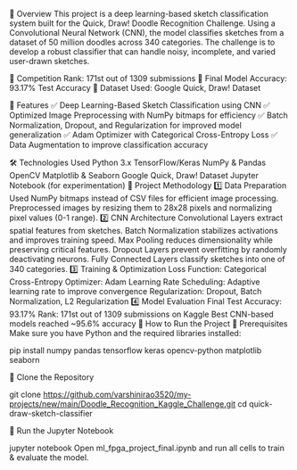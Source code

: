 📌 Overview
This project is a deep learning-based sketch classification system built for the Quick, Draw! Doodle Recognition Challenge. Using a Convolutional Neural Network (CNN), the model classifies sketches from a dataset of 50 million doodles across 340 categories. The challenge is to develop a robust classifier that can handle noisy, incomplete, and varied user-drawn sketches.

📌 Competition Rank: 171st out of 1309 submissions
📌 Final Model Accuracy: 93.17% Test Accuracy
📌 Dataset Used: Google Quick, Draw! Dataset

🚀 Features
✅ Deep Learning-Based Sketch Classification using CNN
✅ Optimized Image Preprocessing with NumPy bitmaps for efficiency
✅ Batch Normalization, Dropout, and Regularization for improved model generalization
✅ Adam Optimizer with Categorical Cross-Entropy Loss
✅ Data Augmentation to improve classification accuracy

🛠️ Technologies Used
Python 3.x
TensorFlow/Keras
NumPy & Pandas
OpenCV
Matplotlib & Seaborn
Google Quick, Draw! Dataset
Jupyter Notebook (for experimentation)
📌 Project Methodology
1️⃣ Data Preparation
Used NumPy bitmaps instead of CSV files for efficient image processing.
Preprocessed images by resizing them to 28x28 pixels and normalizing pixel values (0-1 range).
2️⃣ CNN Architecture
Convolutional Layers extract spatial features from sketches.
Batch Normalization stabilizes activations and improves training speed.
Max Pooling reduces dimensionality while preserving critical features.
Dropout Layers prevent overfitting by randomly deactivating neurons.
Fully Connected Layers classify sketches into one of 340 categories.
3️⃣ Training & Optimization
Loss Function: Categorical Cross-Entropy
Optimizer: Adam
Learning Rate Scheduling: Adaptive learning rate to improve convergence
Regularization: Dropout, Batch Normalization, L2 Regularization
4️⃣ Model Evaluation
Final Test Accuracy: 93.17%
Rank: 171st out of 1309 submissions on Kaggle
Best CNN-based models reached ~95.6% accuracy
📌 How to Run the Project
🔹 Prerequisites
Make sure you have Python and the required libraries installed:

pip install numpy pandas tensorflow keras opencv-python matplotlib seaborn

🔹 Clone the Repository

git clone https://github.com/varshinirao3520/my-projects/new/main/Doodle_Recognition_Kaggle_Challenge.git
cd quick-draw-sketch-classifier

🔹 Run the Jupyter Notebook

jupyter notebook
Open ml_fpga_project_final.ipynb and run all cells to train & evaluate the model.
